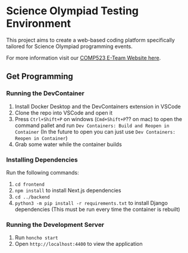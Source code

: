# Science Olympiad Testing Environment
This project aims to create a web-based coding platform specifically tailored for Science Olympiad programming events.

For more information visit our [COMP523 E-Team Website here](https://tarheels.live/eteam/).

## Get Programming

### Running the DevContainer

1. Install Docker Desktop and the DevContainers extension in VSCode
2. Clone the repo into VSCode and open it
3. Press `Ctrl+Shift+P` on windows (`Cmd+Shift+P`?? on mac) to open the command pallet and run `Dev Containers: Build and Reopen in Container` (In the future to open you can just use `Dev Containers: Reopen in Container`)
4. Grab some water while the container builds

### Installing Dependencies

Run the following commands:

1. `cd frontend`
2. `npm install` to install Next.js dependencies
3. `cd ../backend`
4. `python3 -m pip install -r requirements.txt` to install Django dependencies (This must be run every time the container is rebuilt)

### Running the Development Server

1. Run `honcho start`
2. Open `http://localhost:4400` to view the application
